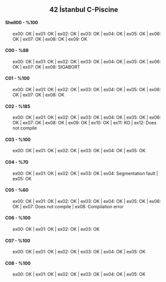 <h2 align="center">42 İstanbul C-Piscine</h2> 

<h4>Shell00 - %100</h4>
<ul>ex00: OK | ex01: OK | ex02: OK | ex03: OK | ex04: OK | ex05: OK | ex06: OK | ex07: OK | ex08: OK | ex09: OK</ul>

<h4>C00 - %88</h4>
<ul>ex00: OK | ex01: OK | ex02: OK | ex03: OK | ex04: OK | ex05: OK | ex06: OK | ex07: OK | ex08: SIGABORT</ul>

<h4>C01 - %100</h4>
<ul>ex00: OK | ex01: OK | ex02: OK | ex03: OK | ex04: OK | ex05: OK | ex06: OK | ex07: OK | ex08: OK</ul>

<h4>C02 - %185</h4>
<ul>ex00: OK | ex01: OK | ex02: OK | ex03: OK | ex04: OK | ex05: OK | ex06: OK | ex07: OK | ex08: OK | ex09: OK | ex10: OK | ex11: KO | ex12: Does not compile</ul>

<h4>C03 - %100</h4>
<ul>ex00: OK | ex01: OK | ex02: OK | ex03: OK | ex04: OK | ex05: OK</ul>

<h4>C04 - %70</h4>
<ul>ex00: OK | ex01: OK | ex02: OK | ex03: OK | ex04: Segmentation fault | ex05: OK</ul>

<h4>C05 - %60</h4>
<ul>ex00: OK | ex01: OK | ex02: OK | ex03: OK | ex04: OK | ex05: OK | ex06: OK | ex07: Does not compile | ex08: Compilation error</ul>

<h4>C06 - %100</h4>
<ul>ex00: OK | ex01: OK | ex02: OK | ex03: OK</ul>

<h4>C07 - %100</h4>
<ul>ex00: OK | ex01: OK | ex02: OK | ex03: OK | ex04: OK | ex05: OK</ul>

<h4>C08 - %100</h4>
<ul> ex00: OK | ex01: OK | ex02: OK | ex03: OK | ex04: OK | ex05: OK</ul>
